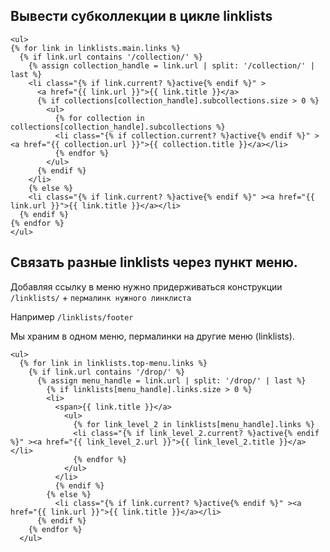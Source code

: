 ## Вывести субколлекции в цикле linklists

```liquid
<ul>
{% for link in linklists.main.links %}
  {% if link.url contains '/collection/' %}
    {% assign collection_handle = link.url | split: '/collection/' | last %}
    <li class="{% if link.current? %}active{% endif %}" >
      <a href="{{ link.url }}">{{ link.title }}</a>
      {% if collections[collection_handle].subcollections.size > 0 %}
        <ul>
          {% for collection in collections[collection_handle].subcollections %}
          <li class="{% if collection.current? %}active{% endif %}" ><a href="{{ collection.url }}">{{ collection.title }}</a></li>
          {% endfor %}
        </ul>
      {% endif %}
    </li>
    {% else %}
    <li class="{% if link.current? %}active{% endif %}" ><a href="{{ link.url }}">{{ link.title }}</a></li>
  {% endif %}
{% endfor %}
</ul>
```

## Связать разные linklists через пункт меню.

Добавляя ссылку в меню нужно придерживаться конструкции `/linklists/` + `пермалинк нужного линклиста`

Например `/linklists/footer`

Мы храним в одном меню, пермалинки на другие меню (linklists). 

```
<ul>
  {% for link in linklists.top-menu.links %}
    {% if link.url contains '/drop/' %}
      {% assign menu_handle = link.url | split: '/drop/' | last %}
        {% if linklists[menu_handle].links.size > 0 %}
        <li>
          <span>{{ link.title }}</a>
            <ul>
              {% for link_level_2 in linklists[menu_handle].links %}
              <li class="{% if link_level_2.current? %}active{% endif %}" ><a href="{{ link_level_2.url }}">{{ link_level_2.title }}</a></li>
              {% endfor %}
            </ul>
          </li>
          {% endif %}
        {% else %}
          <li class="{% if link.current? %}active{% endif %}" ><a href="{{ link.url }}">{{ link.title }}</a></li>
      {% endif %}
    {% endfor %}
  </ul>
```
